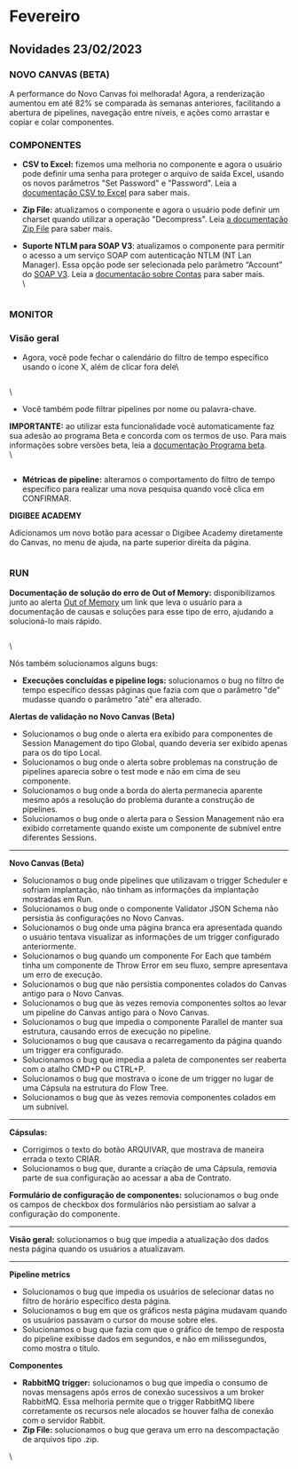 # Fevereiro

## Novidades 23/02/2023

### NOVO CANVAS (BETA)

A performance do Novo Canvas foi melhorada! Agora, a renderização aumentou em até 82% se comparada às semanas anteriores, facilitando a abertura de pipelines, navegação entre níveis, e ações como arrastar e copiar e colar componentes.



### COMPONENTES

* **CSV to Excel:** fizemos uma melhoria no componente e agora o usuário pode definir uma senha para proteger o arquivo de saída Excel, usando os novos parâmetros "Set Password" e "Password". Leia a [documentação CSV to Excel](https://docs.digibee.com/documentation/v/pt-br/components/files/csv-to-excel) para saber mais.&#x20;
* **Zip File:** atualizamos o componente e agora o usuário pode definir um charset quando utilizar a operação "Decompress". Leia [a documentação Zip File](https://docs.digibee.com/documentation/v/pt-br/components/files/zip-file) para saber mais.
*   **Suporte NTLM para SOAP V3**: atualizamos o componente para permitir o acesso a um serviço SOAP com autenticação NTLM (NT Lan Manager). Essa opção pode ser selecionada pelo parâmetro “Account” do [SOAP V3](../../components/web-protocols/soap-v3-beta.md). Leia a [documentação sobre Contas](../../configurations/contas-accounts/) para saber mais.\
    \


    <figure><img src="https://lh4.googleusercontent.com/CBy-XSGD8dJGzS-ruh_SFO_GYRRxmL4-odWbKhXtmMWIa0oGFeg6NhutY3t34AYro1LfocmBFMGP4-GZeMxsm4fVAXb093Pzx2oPesB8KmKm5xyGEG4BYxSL8ZPZTS2mKokzkFotVYgWR-iGjpChPc0" alt=""><figcaption></figcaption></figure>

### MONITOR

### Visão geral&#x20;

*   Agora, você pode fechar o calendário do filtro de tempo específico usando o ícone X, além de clicar fora dele\


    <figure><img src="https://lh3.googleusercontent.com/sBaiNIexf1D4orULXCfudIKvsGu41TDrSKoeIwAuzn4Hq1qRovU-z9Vcw8_zcNJPGoGngqlseAQ_5RWssB-lXQh-M6hZ5EA_yNc_YGpmuYBnsbvdGYh3ZrZsIsxxGDDpqKwGt4PrY-Qv-BCiVbijQtI" alt=""><figcaption></figcaption></figure>

\


* Você também pode filtrar pipelines por nome ou palavra-chave.

**IMPORTANTE:** ao utilizar esta funcionalidade você automaticamente faz sua adesão ao programa Beta e concorda com os termos de uso. Para mais informações sobre versões beta, leia a [documentação Programa beta](https://docs.digibee.com/documentation/v/pt-br/geral/programa-beta).\
\


<figure><img src="https://lh5.googleusercontent.com/J05tAfmThiDVlwwqOIhmR3Dv-cHobTNiAPEHQaAu8mQaQvLr9dkBUy39qIswJRLm2oGwszy4CphZyOdwbFAd-qX4uu7cCN6GFM1Cjdl8M4wySmZiUKYK9PKWHWTUN-NVfYZ5FYDwu45mJwk11hpMYlk" alt=""><figcaption></figcaption></figure>

* **Métricas de pipeline:** alteramos o comportamento do filtro de tempo específico para realizar uma nova pesquisa quando você clica em CONFIRMAR.



**DIGIBEE ACADEMY**

Adicionamos um novo botão para acessar o Digibee Academy diretamente do Canvas, no menu de ajuda, na parte superior direita da página.

<figure><img src="https://lh6.googleusercontent.com/ixBojh3I7yKXAGgfQs2cLCDE49P9zA3io5zk2FjBRlnZGlvqwKxuoLyQwfNE-RM6WzTlc68gRmpZqXxKyitNYCCh73cJFSxpyjVJCk7xcbMoefVKM1PlJf6GzCqjUJgXE9Ap4NPu1JKIIo6Vsv6OCS8" alt=""><figcaption></figcaption></figure>

### RUN

**Documentação de solução do erro de Out of Memory:** disponibilizamos junto ao alerta [Out of Memory](https://intercom.help/godigibee/pt-BR/articles/6948555-solucionando-erros-de-out-of-memory-na-implantacao) um link que leva o usuário para a documentação de causas e soluções para esse tipo de erro, ajudando a solucioná-lo mais rápido.

<figure><img src="https://lh4.googleusercontent.com/0TPEy1WE9IRTz_pu4QAMbH4mvT3yVBXnsO1w_oc19hcdGQqO5DANWHfewGBaI0E6ryK4XDLSDkypAlJFxL6DWx5a_FlCn_3rVNgx5ZNRmvl5raG0dwE-jD-EAKupaAYZJUV6nZ5jPAW-wu9zx6Sfq4g" alt=""><figcaption></figcaption></figure>

\


Nós também solucionamos alguns bugs:

* **Execuções concluídas e pipeline logs:** solucionamos o bug no filtro de tempo específico dessas páginas que fazia com que o parâmetro "de" mudasse quando o parâmetro "até" era alterado.



**Alertas de validação no Novo Canvas (Beta)**

* Solucionamos o bug onde o alerta era exibido para componentes de Session Management do tipo Global, quando deveria ser exibido apenas para os do tipo Local.
* Solucionamos o bug onde o alerta sobre problemas na construção de pipelines aparecia sobre o test mode e não em cima de seu componente.
* Solucionamos o bug onde a borda do alerta permanecia aparente mesmo após a resolução do problema durante a construção de pipelines.
* Solucionamos o bug onde o alerta para o Session Management não era exibido corretamente quando existe um componente de subnível entre diferentes Sessions.

****

**Novo Canvas (Beta)**

* Solucionamos o bug onde pipelines que utilizavam o trigger Scheduler e sofriam implantação, não tinham as informações da implantação mostradas em Run.
* Solucionamos o bug onde o componente Validator JSON Schema não persistia às configurações no Novo Canvas.
* Solucionamos o bug onde uma página branca era apresentada quando o usuário tentava visualizar as informações de um trigger configurado anteriormente.
* Solucionamos o bug quando um componente For Each que também tinha um componente de Throw Error em seu fluxo, sempre apresentava um erro de execução.
* Solucionamos o bug que não persistia componentes colados do Canvas antigo para o Novo Canvas.
* Solucionamos o bug que às vezes removia componentes soltos ao levar um pipeline do Canvas antigo para o Novo Canvas.
* Solucionamos o bug que impedia o componente Parallel de manter sua estrutura, causando erros de execução no pipeline.
* Solucionamos o bug que causava o recarregamento da página quando um trigger era configurado.
* Solucionamos o bug que impedia a paleta de componentes ser reaberta com o atalho CMD+P ou CTRL+P.
* Solucionamos o bug que mostrava o ícone de um trigger no lugar de uma Cápsula na estrutura do Flow Tree.
* Solucionamos o bug que às vezes removia componentes colados em um subnível.

****

**Cápsulas:**&#x20;

* Corrigimos o texto do botão ARQUIVAR, que mostrava de maneira errada o texto CRIAR.
* Solucionamos o bug que, durante a criação de uma Cápsula, removia parte de sua configuração ao acessar a aba de Contrato.



**Formulário de configuração de componentes:** solucionamos o bug onde os campos de checkbox dos formulários não persistiam ao salvar a configuração do componente.

****

**Visão geral:** solucionamos o bug que impedia a atualização dos dados nesta página quando os usuários a atualizavam.

****

**Pipeline metrics**

* Solucionamos o bug que impedia os usuários de selecionar datas no filtro de horário específico desta página.
* Solucionamos o bug em que os gráficos nesta página mudavam quando os usuários passavam o cursor do mouse sobre eles.
* Solucionamos o bug que fazia com que o gráfico de tempo de resposta do pipeline exibisse dados em segundos, e não em milissegundos, como mostra o título.



**Componentes**

* **RabbitMQ trigger:** solucionamos o bug que impedia o consumo de novas mensagens após erros de conexão sucessivos a um broker RabbitMQ. Essa melhoria permite que o trigger RabbitMQ libere corretamente os recursos nele alocados se houver falha de conexão com o servidor Rabbit.
* **Zip File:** solucionamos o bug que gerava um erro na descompactação de arquivos tipo .zip.

\
